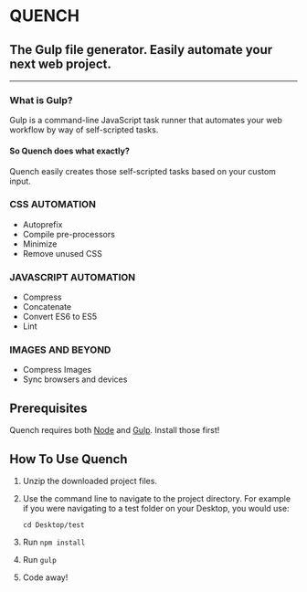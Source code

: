 # QUENCH

## The Gulp file generator. Easily automate your next web project.

---

### What is Gulp?

Gulp is a command-line JavaScript task runner that automates your web workflow by way of self-scripted tasks. 
#### So Quench does what exactly?
Quench easily creates those self-scripted tasks based on your custom input.

### CSS AUTOMATION

* Autoprefix
* Compile pre-processors
* Minimize
* Remove unused CSS

### JAVASCRIPT AUTOMATION

* Compress
* Concatenate
* Convert ES6 to ES5
* Lint

### IMAGES AND BEYOND

* Compress Images
* Sync browsers and devices

## Prerequisites
Quench requires both [Node](https://nodejs.org/) and [Gulp](http://gulpjs.com/). Install those first!

## How To Use Quench

1. Unzip the downloaded project files.
2. Use the command line to navigate to the project directory. For example if you were navigating to a test folder on your Desktop, you would use:

	`cd Desktop/test`
3. Run `npm install`
4. Run `gulp`
5. Code away!